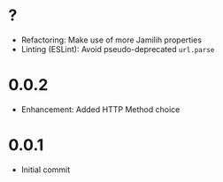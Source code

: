 # ?

- Refactoring: Make use of more Jamilih properties
- Linting (ESLint): Avoid pseudo-deprecated `url.parse`

# 0.0.2

- Enhancement: Added HTTP Method choice

# 0.0.1

- Initial commit
